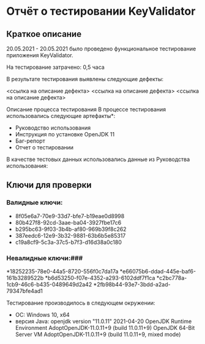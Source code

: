 # Отчёт о тестировании KeyValidator #

## Краткое описание ##

20.05.2021 - 20.05.2021 было проведено функциональное тестирование приложения KeyValidator.

На тестирование затрачено: 0,5 часа

В результате тестирования выявлены следующие дефекты:

<ссылка на описание дефекта>
<ссылка на описание дефекта>
<ссылка на описание дефекта>

Описание процесса тестирования
В процессе тестирования использовались следующие артефакты*:

* Руководство использования
* Инструкция по установке OpenJDK 11
* Баг-репорт
* Отчет о тестировании

В качестве тестовых данных использовались данные из Руководства использования:

## Ключи для проверки ##

### Валидные ключи: ###

* 8f05e6a7-70e9-33d7-bfe7-b19eae0d8998
* 80b427f8-92cd-3aae-ba04-3927fbe17c6
* b295bc63-9f03-3b4b-af80-969b39f8c262
* 387eedc6-12e9-3b32-9881-63b6b5e85317
* c19a8cf9-5c3a-37c5-b7f3-d16d38a0c180

### Невалидные ключи:###
*18252235-78e0-44a5-8720-556f0c7da17a
*e66075b6-ddad-445e-baf6-161b3289522b
*b6d53250-f07e-4352-a293-6102ddf7f1ca
*c2bc778a-1cb9-46c6-b435-0489649d2a42
*2fb98b44-93e7-3bdd-a2ad-79347bfe4ad1


Тестирование производилось в следующем окружении:

* ОС: Windows 10, x64
* версия Java: 
openjdk version "11.0.11" 2021-04-20 
OpenJDK Runtime Environment AdoptOpenJDK-11.0.11+9 (build 11.0.11+9) 
OpenJDK 64-Bit Server VM AdoptOpenJDK-11.0.11+9 (build 11.0.11+9, mixed mode)